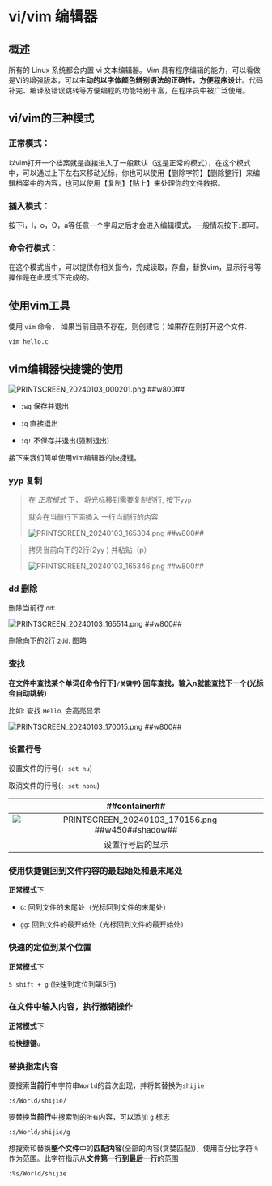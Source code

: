 # vi/vim 编辑器
## 概述
所有的 Linux 系统都会内置 vi 文本编辑器。Vim 具有程序编辑的能力，可以看做是Vi的增强版本，可以**主动的以字体颜色辨别语法的正确性，方便程序设计**。代码补完、编译及错误跳转等方便编程的功能特别丰富，在程序员中被广泛使用。

## vi/vim的三种模式
### 正常模式：
以vim打开一个档案就是直接进入了一般默认（这是正常的模式），在这个模式中，可以通过上下左右来移动光标，你也可以使用【删除字符】【删除整行】来编辑档案中的内容，也可以使用【复制】【贴上】来处理你的文件数据。

### 插入模式：
按下i，l，o，O，a等任意一个字母之后才会进入编辑模式，一般情况按下`i`即可。

### 命令行模式：
在这个模式当中，可以提供你相关指令，完成读取，存盘，替换vim，显示行号等操作是在此模式下完成的。

## 使用vim工具

使用 `vim` 命令， 如果当前目录不存在，则创建它；如果存在则打开这个文件.
```Bash
vim hello.c
```

## vim编辑器快捷键的使用

![PRINTSCREEN_20240103_000201.png ##w800##](./PRINTSCREEN_20240103_000201.png)

- `:wq` 保存并退出

- `:q` 直接退出

- `:q!` 不保存并退出(强制退出)

接下来我们简单使用vim编辑器的快捷键。

### yyp 复制

> 在 $正常模式$ 下， 将光标移到需要复制的行, 按下`yyp`
>
> 就会在当前行下面插入 一行当前行的内容
>
> ![PRINTSCREEN_20240103_165304.png ##w800##](./PRINTSCREEN_20240103_165304.png)
>

> 拷贝当前向下的2行(2yy ) 并粘贴（p）
>
> ![PRINTSCREEN_20240103_165346.png ##w800##](./PRINTSCREEN_20240103_165346.png)

### dd 删除

删除当前行 `dd`:

![PRINTSCREEN_20240103_165514.png ##w800##](./PRINTSCREEN_20240103_165514.png)

删除向下的2行 `2dd`: 图略

### 查找

**在文件中查找某个单词{[命令行下]`/关键字`} 回车查找，输入n就能查找下一个(光标会自动跳转)**

比如: 查找 `Hello`, 会高亮显示

![PRINTSCREEN_20240103_170015.png ##w800##](./PRINTSCREEN_20240103_170015.png)

### 设置行号
设置文件的行号(`: set nu`)

取消文件的行号(`: set nonu`)

| ##container## |
|:--:|
|![PRINTSCREEN_20240103_170156.png ##w450##shadow##](./PRINTSCREEN_20240103_170156.png)|
|设置行号后的显示|

### 使用快捷键回到文件内容的最起始处和最末尾处

**正常模式**下

- `G`: 回到文件的末尾处（光标回到文件的末尾处）

- `gg`: 回到文件的最开始处（光标回到文件的最开始处）

### 快速的定位到某个位置

**正常模式**下

`5 shift + g` (快速到定位到第5行)

### 在文件中输入内容，执行撤销操作

**正常模式**下

按**快捷键**`u`

### 替换指定内容

要搜索**当前行**中字符串`World`的首次出现，并将其替换为`shijie`

```vim Command
:s/World/shijie/
```

要替换**当前行**中搜索到的`所有`内容，可以添加 `g` 标志

```vim Command
:s/World/shijie/g
```

想搜索和替换**整个文件**中的**匹配内容**(全部的内容(贪婪匹配))，使用百分比字符 `%` 作为范围。此字符指示从**文件第一行到最后一行**的范围

```vim Command
:%s/World/shijie
```